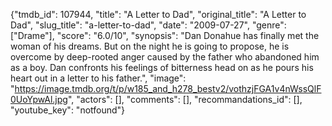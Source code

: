 {"tmdb_id": 107944, "title": "A Letter to Dad", "original_title": "A Letter to Dad", "slug_title": "a-letter-to-dad", "date": "2009-07-27", "genre": ["Drame"], "score": "6.0/10", "synopsis": "Dan Donahue has finally met the woman of his dreams. But on the night he is going to propose, he is overcome by deep-rooted anger caused by the father who abandoned him as a boy. Dan confronts his feelings of bitterness head on as he pours his heart out in a letter to his father.", "image": "https://image.tmdb.org/t/p/w185_and_h278_bestv2/vothzjFGA1v4nWssQlF0UoYpwAl.jpg", "actors": [], "comments": [], "recommandations_id": [], "youtube_key": "notfound"}